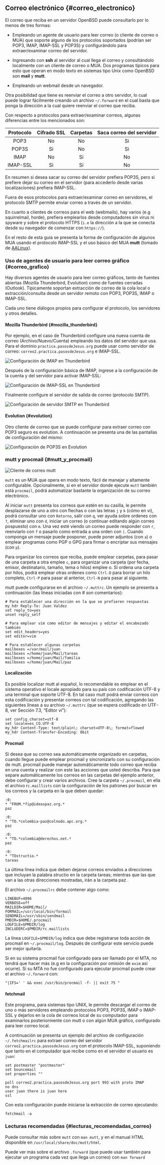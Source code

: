 ## Correo electrónico {#correo_electronico}

El correo que reciba en un servidor OpenBSD puede consultarlo por lo menos de 
tres formas:

- Empleando un agente de usuario para leer correo (o cliente de correo o MUA) 
	que soporte alguno de los protocolos soportados (podrían ser POP3, 
	IMAP, IMAP-SSL y POP3S) y configurándolo para extraer/examinar 
	correo del servidor.

- Ingresando con **ssh** al servidor al cual llega el correo y consultándolo 
	localmente con un cliente de correo o MUA. Dos programas típicos 
	para esto que operan en modo texto en sistemas tipo Unix como OpenBSD 
	son **mail** y **mutt**.

- Empleando un webmail desde un navegador.

Otra posibilidad que tiene es reenviar el correo a otro servidor, lo cual puede 
lograr fácilmente creando un archivo ```~/.forward``` en el cual basta que 
ponga la dirección a la cual quiere reenviar el correo que reciba.

Con respecto a protocolos para extraer/examinar correos, algunas diferencias 
entre los mencionados son:

| Protocolo | Cifrado SSL | Carpetas |Saca correo del servidor |
|:---------:|:-----------:|:--------:|:-----------------------:|
| POP3      | No          | No       | Si                      |
| POP3S     | Si          | No       | Si                      |
| IMAP      | No          | Si       | No                      |
| IMAP-SSL  | Si          | Si       | No                      |

En resumen si desea sacar su correo del servidor prefiera POP3S, pero si 
prefiere dejar su correo en el servidor (para accederlo desde varias 
localizaciones) prefiera IMAP-SSL.

Fuera de esos protocolos para extraer/examinar correo en servidores, el 
protocolo SMTP permite enviar correo a través de un servidor.

En cuanto a clientes de correos para el web (webmails), hay varios 
(e.g squirrelmail, horde), prefiera emplearlos desde computadores sin virus 
ni spyware y sobre el protocolo HTTPS (```i.e``` la dirección a la que se 
conecta desde su navegador de comenzar con ```https://```).

En el resto de esta guía se presenta la forma de configuración de algunos 
MUA usando el protocolo IMAP-SSL y el uso básico del MUA **mutt** (tomado de 
[AALinux](#bibliografia)).

### Uso de agentes de usuario para leer correo gráfico {#correo_grafico}

Hay diversos agentes de usuario para leer correo gráficos, tanto de fuentes 
abiertas (Mozilla Thunderbird, Evolution) como de fuentes cerradas (Outlook). 
Típicamente soportan extracción de correo de la cola local o 
extracción/consulta desde un servidor remoto con POP3, POP3S, IMAP o IMAP-SSL.

Cada uno tiene diálogos propios para configurar el protocolo, los servidores 
y otros detalles.

#### Mozilla Thunderbird {#mozilla_thunderbird}

Por ejemplo, en el caso de Thunderbird configure una nueva cuenta de correo 
(Archivo/Nuevo/Cuenta) empleando los datos del servidor que usa. Para el 
dominio ```practica.pasosdeJesus.org``` puede usar como servidor de correo: 
 ```correo2.practica.pasosdeJesus.org``` e IMAP-SSL.

![Configuración de IMAP en Thunderbird](img/imaps-1-thunderbird.png)

Después de la configuración básica de IMAP, ingrese a la configuración de la 
cuenta y del servidor para activar IMAP-SSL:

![Configuración de IMAP-SSL en Thunderbird](img/imaps-2-thunderbird.png)

Finalmente configure el servidor de salida de correo (protocolo SMTP).

![Configuración de servidor SMTP en Thunderbird](img/imaps-3-thunderbird.png)

#### Evolution {#evolution}

Otro cliente de correo que se puede configurar para extraer correo con POP3 
seguro es evolution. A continuación se presenta una de las pantallas de 
configuración del mismo:

![Configuración de POP3S en Evolution](img/evolution.png)

### mutt y procmail {#mutt_y_procmail}

![Cliente de correo mutt](img/mutt.png)

```mutt``` es un MUA que opera en modo texto, fácil de manejar y altamente 
configurable. Opcionalmente, si en el servidor donde ejecute ```mutt``` también 
está ```procmail```, podrá automatizar bastante la organización de su correo 
electrónico.

Al iniciar ```mutt``` presenta los correos que estén en su casilla, le permite 
desplazarse de uno a otro con flechas o con las letras ```j``` y ```k``` 
(cómo en vi), podrá consultar uno con ```Retorno```, salir con ```q```, 
ver ayuda sobre ordenes con ```?```, 
eliminar uno con ```d```, iniciar un correo (o continuar editando algún correo 
pospuesto) con ```m```. 
Una vez esté viendo un correo puede responder con ```r```, 
reenviarlo con ```f``` o pasarlo como entrada a una orden con ```|```. 
Cuando componga un mensaje puede posponer, puede poner adjuntos (con ```a```) 
o emplear programas como PGP o GPG para firmar o encriptar sus mensajes 
(con ```p```).

Para organizar los correos que reciba, puede emplear carpetas, para pasar de 
una carpeta a otra emplee ```c```, para organizar una carpeta (por fecha, 
emisor, destinatario, tamaño, tema o hilos) emplee o. 
Si ordena una carpeta por hilos, podrá emplear otras ordenes como ```Ctrl-D``` 
para borrar un hilo completo, ```Ctrl-P``` para pasar al anterior, ```Ctrl-N``` 
para pasar al siguiente.

mutt puede configurarse en el archivo ```~/.muttrc```. Un ejemplo se presenta a 
continuación (las líneas iniciadas con # son comentarios):

```
# Para establecer una dirección en la que se prefieren respuestas
my_hdr Reply-To: Juan Valdez
set reply_to=yes
unset reply_self

# Para emplear vim como editor de mensajes y editar el encabezado también
set edit_headers=yes
set editor=vim

# Para establecer algunas carpetas
mailboxes =/var/mail/juan
mailboxes =/home/juan/Mail/tareas
mailboxes =/home/juan/Mail/familia
mailboxes =/home/juan/Mail/paz
```

#### Localización

Es posible localizar mutt al español, lo recomendable es emplear en el sistema 
operativo el locale apropiado para su país con codificación UTF-8 y una 
terminal que soporte UTF-8. En tal caso mutt podrá enviar correos con esta 
codificación y presentar correos con tal codificación, agregando las siguientes 
líneas a su archivo ```~/.muttrc``` (que se espera codificado en UTF-8, ver 
Sección 7.3, “Editor vi”):

```
set config_charset=utf-8
set locale=es_CO.UTF-8
my_hdr Content-Type: text/plain\; charset=UTF-8\; format=flowed
my_hdr Content-Transfer-Encoding: 8bit
```

#### Procmail

Si desea que su correo sea automáticamente organizado en carpetas, cuando 
llegue puede emplear procmail y sincronizarlo con su configuración de mutt. 
procmail puede manejar automáticamente todo correo que reciba en una cuenta y 
realizar con este las acciones que usted describa. Para que separe 
automáticamente los correos en las carpetas del ejemplo anterior, debe 
configurar y crear varios archivos. Cree la carpeta ```~/.procmail```, en ella 
el archivo r```c.maillists``` con la configuración de los patrones por 
buscar en los correos y la carpeta en la que deben quedar:

```
:0:
* ^FROM.*fip@ideaspaz.org.*
paz

:0:
* ^TO.*colombia-paz@colnodo.apc.org.*
paz

:0:
* ^TO.*colombia@derechos.net.*
paz

:0:
* ^TOstructio.*
tareas
```

La última línea indica que deben dejarse correos enviados a direcciones 
que incluyan la palabra structio en la carpeta tareas; mientras que las 
que van a las otras direcciones mostradas, irán a la carpeta paz .

El archivo ```~/.procmailrc``` debe contener algo como:

```
LINEBUF=4096
VERBOSE=off
MAILDIR=$HOME/Mail/
FORMAIL=/usr/local/bin/formail
SENDMAIL=/usr/sbin/sendmail
PMDIR=$HOME/.procmail
LOGFILE=$PMDIR/log
INCLUDERC=$PMDIR/rc.maillists
```

La línea ```LOGFILE=$PMDIR/log``` indica que debe registrarse toda acción de 
procmail en ```~/.procmail/log```. Después de configurar este servicio 
puede ser mejor quitarla.

Si en su sistema procmail fue configurado para ser llamado por el MTA, no 
tendrá que hacer más (e.g en la configuración por omisión de `exim` así 
ocurre). 
Si su MTA no fue configurado para ejecutar procmail puede crear el archivo 
 ```~/.forward``` con:

```
"|IFS=' ' && exec /usr/bin/procmail -f- || exit 75 "
```

#### fetchmail

Este programa, para sistemas tipo UNIX, le permite descargar el correo de uno 
o más servidores empleando protocolos POP3, POP3S, IMAP o IMAP-SSL y dejarlos 
en la cola de correos local de su computador para examinarlos posteriormente 
con mutt o con algún MUA gráfico, configurado para leer correo local.

A continuación se presenta un ejemplo del archivo de configuración 
 ```~/.fetchmailrc``` para extraer correo del servidor 
 ```correo2.practica.pasosdeJesus.org``` con el protocolo IMAP-SSL, suponiendo 
que tanto en el computador que recibe como en el servidor el usuario es 
 ```juan```:

```
set postmaster "postmaster"
set bouncemail
set properties ""

poll correo2.practica.pasosdeJesus.org port 993 with proto IMAP 
no dns
user juan there is juan here 
ssl
```
			  
Con esta configuración puede iniciarse la extracción de correo ejecutando:

```
fetchmail -a
```
			  
### Lecturas recomendadas {#lecturas_recomendadas_correo}

Puede consultar más sobre ```mutt``` con ```man mutt```, y en el manual HTML 
disponible en ```/usr/local/share/doc/mutt/html```.

Puede ver más sobre el archivo ```.forward``` (que puede usar también para 
ejecutar un programa cada vez que llega un correo) con ```man forward```


